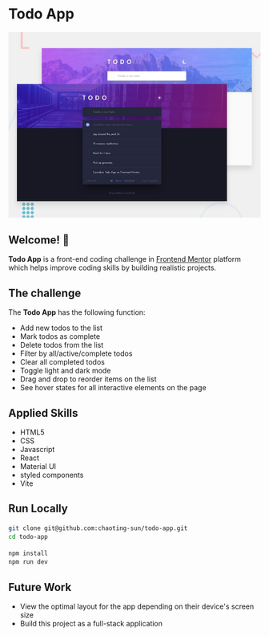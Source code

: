# Todo App
![Design preview for the Todo app coding challenge](./src/design/desktop-preview.jpg)

## Welcome! 👋

**Todo App** is a front-end coding challenge in [Frontend Mentor](https://www.frontendmentor.io) platform which helps improve coding skills by building realistic projects.

## The challenge

The **Todo App** has the following function:

- Add new todos to the list
- Mark todos as complete
- Delete todos from the list
- Filter by all/active/complete todos
- Clear all completed todos
- Toggle light and dark mode
- Drag and drop to reorder items on the list
- See hover states for all interactive elements on the page

## Applied Skills

- HTML5
- CSS
- Javascript
- React
- Material UI
- styled components
- Vite

## Run Locally

```bash
git clone git@github.com:chaoting-sun/todo-app.git
cd todo-app

npm install
npm run dev
```

## Future Work
- View the optimal layout for the app depending on their device's screen size
- Build this project as a full-stack application